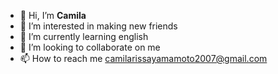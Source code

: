 - 👋 Hi, I’m **Camila**
- 👀 I’m interested in making new friends 
- 🌱 I’m currently learning english 
- 💞️ I’m looking to collaborate on me 
- 📫 How to reach me camilarissayamamoto2007@gmail.com

<!---
camila2007/camila2007 is a ✨ special ✨ repository because its `README.md` (this file) appears on your GitHub profile.
You can click the Preview link to take a look at your changes.
--->
